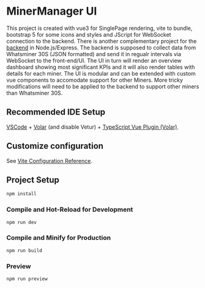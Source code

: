 # MinerManager UI

This project is created with vue3 for SinglePage rendering, vite to bundle, bootstrap 5 for some icons and styles and JScript for WebSocket connection to the backend. There is another complementary project for the [backend](https://github.com/Artrois/MinerManager-Backend.git) in Node.js/Express.
The backend is supposed to collect data from Whatsminer 30S (JSON formatted) and send it in regualr intervals via WebSocket to the front-end/UI. The UI in turn will render an overview dashboard showing most significant KPIs and it will also render tables with details for each miner. 
The UI is modular and can be extended with custom vue components to accomodate support for other Miners. More tricky modifications will need to be applied to the backend to support other miners than Whatsminer 30S.

## Recommended IDE Setup

[VSCode](https://code.visualstudio.com/) + [Volar](https://marketplace.visualstudio.com/items?itemName=Vue.volar) (and disable Vetur) + [TypeScript Vue Plugin (Volar)](https://marketplace.visualstudio.com/items?itemName=Vue.vscode-typescript-vue-plugin).

## Customize configuration

See [Vite Configuration Reference](https://vitejs.dev/config/).

## Project Setup

```sh
npm install
```

### Compile and Hot-Reload for Development

```sh
npm run dev
```

### Compile and Minify for Production

```sh
npm run build
```
### Preview

```sh
npm run preview
```

